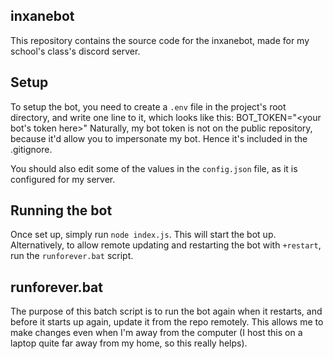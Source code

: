 ## inxanebot
This repository contains the source code for the inxanebot, made for my school's class's discord server.
## Setup
To setup the bot, you need to create a `.env` file in the project's root directory, and write one line to it, which looks like this:
    BOT_TOKEN="<your bot's token here>"
Naturally, my bot token is not on the public repository, because it'd allow you to impersonate my bot. Hence it's included in the .gitignore.

You should also edit some of the values in the `config.json` file, as it is configured for my server.
## Running the bot
Once set up, simply run `node index.js`. This will start the bot up.
Alternatively, to allow remote updating and restarting the bot with `+restart`, run the `runforever.bat` script.
## runforever.bat
The purpose of this batch script is to run the bot again when it restarts, and before it starts up again, update it from the repo remotely. This allows me to make changes even when I'm away from the computer (I host this on a laptop quite far away from my home, so this really helps).
